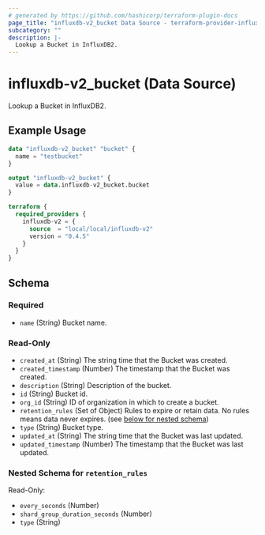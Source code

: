 ```yaml
---
# generated by https://github.com/hashicorp/terraform-plugin-docs
page_title: "influxdb-v2_bucket Data Source - terraform-provider-influxdb-v2"
subcategory: ""
description: |-
  Lookup a Bucket in InfluxDB2.
---
```


# influxdb-v2_bucket (Data Source)

Lookup a Bucket in InfluxDB2.

## Example Usage

```terraform
data "influxdb-v2_bucket" "bucket" {
  name = "testbucket"
}

output "influxdb-v2_bucket" {
  value = data.influxdb-v2_bucket.bucket
}

terraform {
  required_providers {
    influxdb-v2 = {
      source  = "local/local/influxdb-v2"
      version = "0.4.5"
    }
  }
}
```

<!-- schema generated by tfplugindocs -->
## Schema

### Required

- `name` (String) Bucket name.

### Read-Only

- `created_at` (String) The string time that the Bucket was created.
- `created_timestamp` (Number) The timestamp that the Bucket was created.
- `description` (String) Description of the bucket.
- `id` (String) Bucket id.
- `org_id` (String) ID of organization in which to create a bucket.
- `retention_rules` (Set of Object) Rules to expire or retain data. No rules means data never expires. (see [below for nested schema](#nestedatt--retention_rules))
- `type` (String) Bucket type.
- `updated_at` (String) The string time that the Bucket was last updated.
- `updated_timestamp` (Number) The timestamp that the Bucket was last updated.

<a id="nestedatt--retention_rules"></a>
### Nested Schema for `retention_rules`

Read-Only:

- `every_seconds` (Number)
- `shard_group_duration_seconds` (Number)
- `type` (String)

